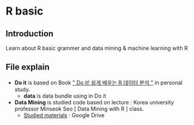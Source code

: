 # R basic

## Introduction

Learn about R basic grammer and data mining & machine learning with R 

## File explain

* __Do it__ is based on Book [" Do it! 쉽게 배우는 R 데이터 분석 "](https://book.naver.com/bookdb/book_detail.nhn?bid=12256508) in personal study.
  * __data__ is data bundle using in Do it
* __Data Mining__ is studied code based on lecture : Korea university professor Minseok Seo [ Data Mining with R ] class.
  * [Studied materials](https://drive.google.com/drive/u/0/folders/15-z2EfU_rF_NW_dOrDLBu3Zy2bWzx0Mg) : Google Drive 
